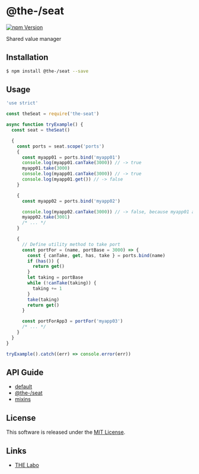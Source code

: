 @the-/seat
==========

<!---
This file is generated by the-tmpl. Do not update manually.
--->

<!-- Badge Start -->
<a name="badges"></a>

[![npm Version][bd_npm_shield_url]][bd_npm_url]

[bd_repo_url]: https://github.com/the-labo/the
[bd_travis_url]: http://travis-ci.org/the-labo/the
[bd_travis_shield_url]: http://img.shields.io/travis/the-labo/the.svg?style=flat
[bd_travis_com_url]: http://travis-ci.com/the-labo/the
[bd_travis_com_shield_url]: https://api.travis-ci.com/the-labo/the.svg?token=
[bd_license_url]: https://github.com/the-labo/the/blob/master/LICENSE
[bd_npm_url]: http://www.npmjs.org/package/@the-/seat
[bd_npm_shield_url]: http://img.shields.io/npm/v/@the-/seat.svg?style=flat
[bd_standard_url]: http://standardjs.com/
[bd_standard_shield_url]: https://img.shields.io/badge/code%20style-standard-brightgreen.svg

<!-- Badge End -->


<!-- Description Start -->
<a name="description"></a>

Shared value manager

<!-- Description End -->


<!-- Overview Start -->
<a name="overview"></a>



<!-- Overview End -->


<!-- Sections Start -->
<a name="sections"></a>

<!-- Section from "doc/readme/01.Installation.md.hbs" Start -->

<a name="section-doc-readme-01-installation-md"></a>

Installation
-----

```bash
$ npm install @the-/seat --save
```


<!-- Section from "doc/readme/01.Installation.md.hbs" End -->

<!-- Section from "doc/readme/02.Usage.md.hbs" Start -->

<a name="section-doc-readme-02-usage-md"></a>

Usage
---------

```javascript
'use strict'

const theSeat = require('the-seat')

async function tryExample() {
  const seat = theSeat()

  {
    const ports = seat.scope('ports')
    {
      const myapp01 = ports.bind('myapp01')
      console.log(myapp01.canTake(3000)) // -> true
      myapp01.take(3000)
      console.log(myapp01.canTake(3000)) // -> true
      console.log(myapp01.get()) // -> false
    }

    {
      const myapp02 = ports.bind('myapp02')

      console.log(myapp02.canTake(3000)) // -> false, because myapp01 already took it.
      myapp02.take(3001)
      /* ... */
    }

    {
      // Define utility method to take port
      const portFor = (name, portBase = 3000) => {
        const { canTake, get, has, take } = ports.bind(name)
        if (has()) {
          return get()
        }
        let taking = portBase
        while (!canTake(taking)) {
          taking += 1
        }
        take(taking)
        return get()
      }

      const portForApp3 = portFor('myapp03')
      /* ... */
    }
  }
}

tryExample().catch((err) => console.error(err))

```


<!-- Section from "doc/readme/02.Usage.md.hbs" End -->

<!-- Section from "doc/readme/03.API.md.hbs" Start -->

<a name="section-doc-readme-03-api-md"></a>

## API Guide

- [default](./doc/api/api.md#module_default)
- [@the-/seat](./doc/api/api.md#module_@the-/seat)
- [mixins](./doc/api/api.md#module_mixins)


<!-- Section from "doc/readme/03.API.md.hbs" End -->


<!-- Sections Start -->


<!-- LICENSE Start -->
<a name="license"></a>

License
-------
This software is released under the [MIT License](https://github.com/the-labo/the/blob/master/LICENSE).

<!-- LICENSE End -->


<!-- Links Start -->
<a name="links"></a>

Links
------

+ [THE Labo][the_labo_url]

[the_labo_url]: https://github.com/the-labo

<!-- Links End -->
